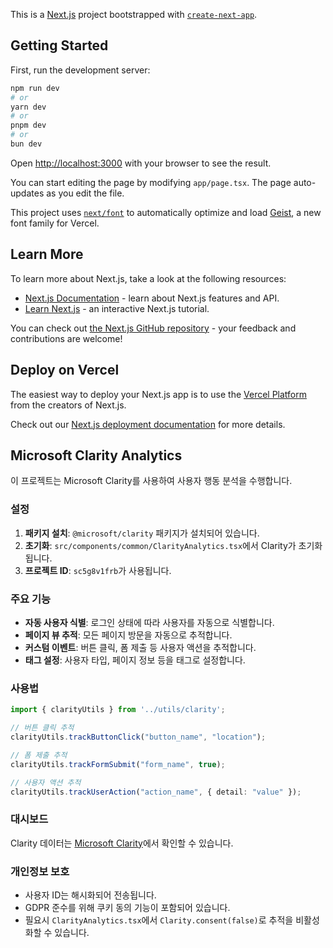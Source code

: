 This is a [Next.js](https://nextjs.org) project bootstrapped with [`create-next-app`](https://nextjs.org/docs/app/api-reference/cli/create-next-app).

## Getting Started

First, run the development server:

```bash
npm run dev
# or
yarn dev
# or
pnpm dev
# or
bun dev
```

Open [http://localhost:3000](http://localhost:3000) with your browser to see the result.

You can start editing the page by modifying `app/page.tsx`. The page auto-updates as you edit the file.

This project uses [`next/font`](https://nextjs.org/docs/app/building-your-application/optimizing/fonts) to automatically optimize and load [Geist](https://vercel.com/font), a new font family for Vercel.

## Learn More

To learn more about Next.js, take a look at the following resources:

- [Next.js Documentation](https://nextjs.org/docs) - learn about Next.js features and API.
- [Learn Next.js](https://nextjs.org/learn) - an interactive Next.js tutorial.

You can check out [the Next.js GitHub repository](https://github.com/vercel/next.js) - your feedback and contributions are welcome!

## Deploy on Vercel

The easiest way to deploy your Next.js app is to use the [Vercel Platform](https://vercel.com/new?utm_medium=default-template&filter=next.js&utm_source=create-next-app&utm_campaign=create-next-app-readme) from the creators of Next.js.

Check out our [Next.js deployment documentation](https://nextjs.org/docs/app/building-your-application/deploying) for more details.

## Microsoft Clarity Analytics

이 프로젝트는 Microsoft Clarity를 사용하여 사용자 행동 분석을 수행합니다.

### 설정

1. **패키지 설치**: `@microsoft/clarity` 패키지가 설치되어 있습니다.
2. **초기화**: `src/components/common/ClarityAnalytics.tsx`에서 Clarity가 초기화됩니다.
3. **프로젝트 ID**: `sc5g8v1frb`가 사용됩니다.

### 주요 기능

- **자동 사용자 식별**: 로그인 상태에 따라 사용자를 자동으로 식별합니다.
- **페이지 뷰 추적**: 모든 페이지 방문을 자동으로 추적합니다.
- **커스텀 이벤트**: 버튼 클릭, 폼 제출 등 사용자 액션을 추적합니다.
- **태그 설정**: 사용자 타입, 페이지 정보 등을 태그로 설정합니다.

### 사용법

```typescript
import { clarityUtils } from '../utils/clarity';

// 버튼 클릭 추적
clarityUtils.trackButtonClick("button_name", "location");

// 폼 제출 추적
clarityUtils.trackFormSubmit("form_name", true);

// 사용자 액션 추적
clarityUtils.trackUserAction("action_name", { detail: "value" });
```

### 대시보드

Clarity 데이터는 [Microsoft Clarity](https://clarity.microsoft.com/)에서 확인할 수 있습니다.

### 개인정보 보호

- 사용자 ID는 해시화되어 전송됩니다.
- GDPR 준수를 위해 쿠키 동의 기능이 포함되어 있습니다.
- 필요시 `ClarityAnalytics.tsx`에서 `Clarity.consent(false)`로 추적을 비활성화할 수 있습니다.
